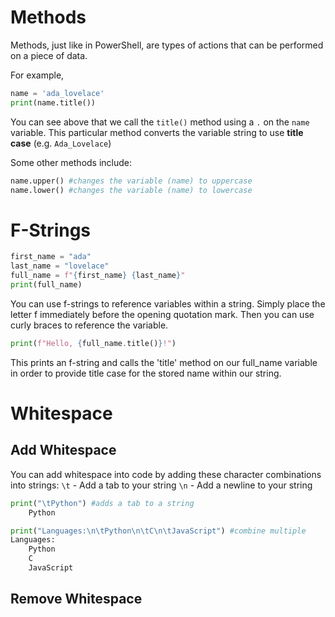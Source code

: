 # Methods
Methods, just like in PowerShell, are types of actions that can be performed on a piece of data.

For example,
```py
name = 'ada_lovelace'
print(name.title())
```
You can see above that we call the `title()` method using a `.` on the `name` variable. This particular method converts the variable string to use **title case** (e.g. `Ada_Lovelace`)

Some other methods include:
```py
name.upper() #changes the variable (name) to uppercase
name.lower() #changes the variable (name) to lowercase
```
# F-Strings
```py
first_name = "ada"
last_name = "lovelace"
full_name = f"{first_name} {last_name}"
print(full_name)
```

You can use f-strings to reference variables within a string. Simply place the letter f immediately before the opening quotation mark. Then you can use curly braces to reference the variable.

```py
print(f"Hello, {full_name.title()}!")
```

This prints an f-string and calls the 'title' method on our full_name variable in order to provide title case for the stored name within our string.

# Whitespace
## Add Whitespace
You can add whitespace into code by adding these character combinations into strings:
`\t` - Add a tab to your string 
`\n` - Add a newline to your string

```py
print("\tPython") #adds a tab to a string
	Python

print("Languages:\n\tPython\n\tC\n\tJavaScript") #combine multiple
Languages:
	Python
	C
	JavaScript
```
## Remove Whitespace


